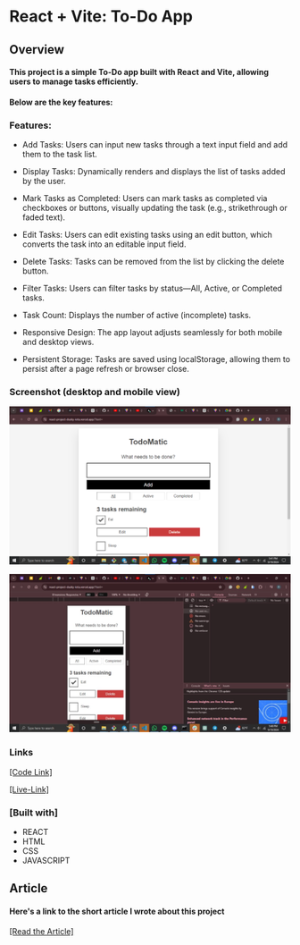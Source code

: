 # React + Vite: To-Do App




##  Overview

 #### This project is a simple To-Do app built with React and Vite, allowing users to manage tasks efficiently.
 ####  Below are the key features:



### Features:

 -    Add Tasks: Users can input new tasks through a text input field and add them to the task list.

 -   Display Tasks: Dynamically renders and displays the list of tasks added by the user.

 -   Mark Tasks as Completed: Users can mark tasks as completed via checkboxes or buttons, visually updating the task (e.g., strikethrough or faded text).

 -   Edit Tasks: Users can edit existing tasks using an edit button, which converts the task into an editable input field.

 -  Delete Tasks: Tasks can be removed from the list by clicking the delete button.

 -  Filter Tasks: Users can filter tasks by status—All, Active, or Completed tasks.

 -   Task Count: Displays the number of active (incomplete) tasks.

 -   Responsive Design: The app layout adjusts seamlessly for both mobile and desktop views.

 -   Persistent Storage: Tasks are saved using localStorage, allowing them to persist after a page refresh or browser close.




### Screenshot (desktop and mobile view)

![desktop](/assets/image.png)

![mobile](/assets/WhatsApp%20Image%202024-09-19%20at%2017.48.52_1462b0d1.jpg)
 
### Links

[[Code Link]](https://github.com/Akindewa/React-Project.git)

[[Live-Link]](https://react-project-dusky-iota.vercel.app/)

### [Built with]

- REACT
- HTML 
- CSS
- JAVASCRIPT



## Article

#### Here's a link to the short article I wrote about this project

[[Read the Article]](https://hashnode.com/edit/cm1iq16db000y0al6fyk2e3ro)



